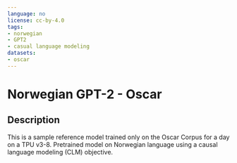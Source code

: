 ```yaml
---
language: no
license: cc-by-4.0
tags:
- norwegian
- GPT2
- casual language modeling
datasets:
- oscar
---
```


# Norwegian GPT-2 - Oscar

## Description

This is a sample reference model trained only on the Oscar Corpus for a day on a TPU v3-8. Pretrained model on Norwegian language using a causal language modeling (CLM) objective.